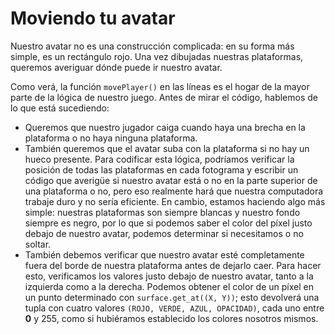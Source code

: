 # Moviendo tu avatar

Nuestro avatar no es una construcción complicada: en su forma más simple, es un rectángulo rojo. Una vez dibujadas nuestras plataformas, queremos averiguar dónde puede ir nuestro avatar. 

Como verá, la función `movePlayer()` en las líneas es el hogar de la mayor parte de la lógica de nuestro juego. Antes de mirar el código, hablemos de lo que está sucediendo: 

 - Queremos que nuestro jugador caiga cuando haya una brecha en la plataforma o no haya ninguna plataforma.
 - También queremos que el avatar suba con la plataforma si no hay un hueco presente. Para codificar esta lógica, podríamos 		verificar la posición de todas las plataformas en cada fotograma y escribir un código que averigüe si nuestro avatar está o no en la parte superior de una plataforma o no, pero eso realmente hará que nuestra computadora trabaje duro y no sería eficiente. En cambio, estamos haciendo algo más simple: nuestras plataformas son siempre blancas y nuestro fondo siempre es negro, por lo que si podemos saber el color del píxel justo debajo de nuestro avatar, podemos determinar si necesitamos o no soltar.
 - También debemos verificar que nuestro avatar esté completamente fuera del borde de nuestra plataforma antes de dejarlo caer. Para hacer esto, verificamos los valores justo debajo de nuestro avatar, tanto a la izquierda como a la derecha. Podemos obtener el color de un píxel en un punto determinado con `surface.get_at((X, Y))`; esto devolverá una tupla con cuatro valores `(ROJO, VERDE, AZUL, OPACIDAD)`, cada uno entre **0** y 255, como si hubiéramos establecido los colores nosotros mismos.
<!--stackedit_data:
eyJoaXN0b3J5IjpbMTQzODkxNzE3NSwxMzQ5MjA0Njg1XX0=
-->